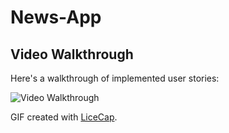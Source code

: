 # News-App

## Video Walkthrough

Here's a walkthrough of implemented user stories:

<img src='https://j.gifs.com/Rljq1Y.gif' title='Video Walkthrough' width='' alt='Video Walkthrough' />

GIF created with [LiceCap](http://www.cockos.com/licecap/).
